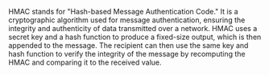 HMAC stands for "Hash-based Message Authentication Code." It is a cryptographic algorithm used for message authentication, ensuring the integrity and authenticity of data transmitted over a network. HMAC uses a secret key and a hash function to produce a fixed-size output, which is then appended to the message. The recipient can then use the same key and hash function to verify the integrity of the message by recomputing the HMAC and comparing it to the received value.